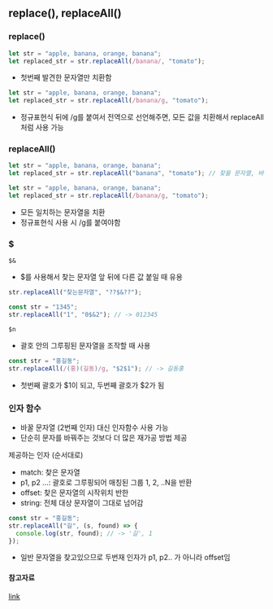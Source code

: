 ## replace(), replaceAll()

### replace()

```js
let str = "apple, banana, orange, banana";
let replaced_str = str.replaceAll(/banana/, "tomato");
```

- 첫번째 발견한 문자열만 치환함

```js
let str = "apple, banana, orange, banana";
let replaced_str = str.replaceAll(/banana/g, "tomato");
```

- 정규표현식 뒤에 /g를 붙여서 전역으로 선언해주면, 모든 값을 치환해서 replaceAll처럼 사용 가능

### replaceAll()

```js
let str = "apple, banana, orange, banana";
let replaced_str = str.replaceAll("banana", "tomato"); // 찾을 문자열, 바꿀 문자열
```

```js
let str = "apple, banana, orange, banana";
let replaced_str = str.replaceAll(/banana/g, "tomato");
```

- 모든 일치하는 문자열을 치환
- 정규표현식 사용 시 /g를 붙여야함

### $

`$&`

- $를 사용해서 찾는 문자열 앞 뒤에 다른 값 붙일 때 유용

```js
str.replaceAll("찾는문자열", "??$&??");
```

```js
const str = "1345";
str.replaceAll("1", "0$&2"); // -> 012345
```

`$n`

- 괄호 안의 그루핑된 문자열을 조작할 때 사용

```js
const str = "홍길동";
str.replaceAll(/(홍)(길동)/g, "$2$1"); // -> 길동홍
```

- 첫번째 괄호가 $1이 되고, 두번째 괄호가 $2가 됨

### 인자 함수

- 바꿀 문자열 (2번째 인자) 대신 인자함수 사용 가능
- 단순히 문자를 바꿔주는 것보다 더 많은 재가공 방법 제공

제공하는 인자 (순서대로)

- match: 찾은 문자열
- p1, p2 ...: 괄호로 그루핑되어 매칭된 그룹 1, 2, ..N을 반환
- offset: 찾은 문자열의 시작위치 반한
- string: 전체 대상 문자열이 그대로 넘어감

```js
const str = "홍길동";
str.replaceAll("길", (s, found) => {
  console.log(str, found); // -> '길', 1
});
```

- 일반 문자열을 찾고있으므로 두번재 인자가 p1, p2.. 가 아니라 offset임

#### 참고자료

[link](https://apost.dev/1131/)
